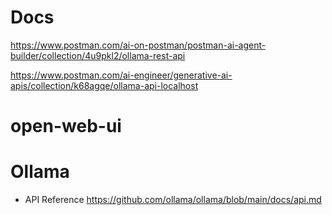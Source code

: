 

# Docs


https://www.postman.com/ai-on-postman/postman-ai-agent-builder/collection/4u9pkl2/ollama-rest-api


https://www.postman.com/ai-engineer/generative-ai-apis/collection/k68agqe/ollama-api-localhost




# open-web-ui



# Ollama

- API Reference
https://github.com/ollama/ollama/blob/main/docs/api.md